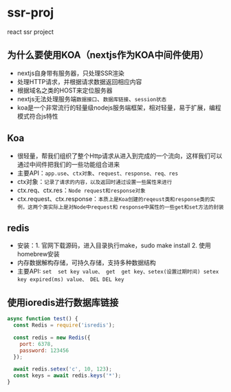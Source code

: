 # ssr-proj
react ssr project

## 为什么要使用KOA（nextjs作为KOA中间件使用）
* nextjs自身带有服务器，只处理SSR渲染
* 处理HTTP请求，并根据请求数据返回相应内容
* 根据域名之类的HOST来定位服务器
* nextjs无法处理服务端`数据接口`、`数据库链接`、`session状态`
* koa是一个非常流行的轻量级nodejs服务端框架，相对轻量，易于扩展，编程模式符合js特性

## Koa
* 很轻量，帮我们组织了整个Http请求从进入到完成的一个流向，这样我们可以通过中间件把我们的一些功能组合进来
* 主要API：`app.use`、`ctx对象`、`request、response、req、res`
* ctx对象：`记录了请求的内容，以及返回时通过设置一些属性来进行`
* ctx.req、ctx.res：`Node request和response对象`
* ctx.request、ctx.response：`本质上是Koa创建的reqeust类和response类的实例，这两个类实际上是对Node中request和`
  `response中属性的一些get和set方法的封装`

## redis
* 安装：1. 官网下载源码，进入目录执行make，sudo make install 2. 使用homebrew安装
* 内存数据解构存储，可持久存储，支持多种数据结构
* 主要API: `set  set key value、 get  get key、setex(设置过期时间) setex key expired(ms) value、 DEL DEL key`

## 使用ioredis进行数据库链接
```javascript
async function test() {
  const Redis = require('isredis');

  const redis = new Redis({
    port: 6378,
    password: 123456
  });

  await redis.setex('c', 10, 123);
  const keys = await redis.keys('*');
}
```